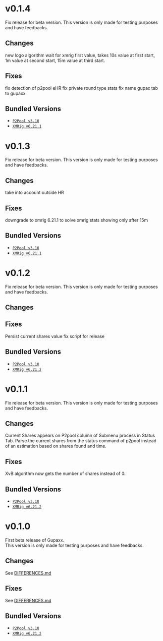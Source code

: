 # v0.1.4
Fix release for beta version.
This version is only made for testing purposes and have feedbacks.

## Changes
new logo
algorithm wait for xmrig first value, takes 10s value at first start, 1m value at second start, 15m value at third start.

## Fixes
fix detection of p2pool eHR
fix private round type stats
fix name gupax tab to gupaxx

## Bundled Versions
* [`P2Pool v3.10`](https://github.com/SChernykh/p2pool/releases/tag/v3.10)
* [`XMRig v6.21.1`](https://github.com/xmrig/xmrig/releases/tag/v6.21.1)

# v0.1.3
Fix release for beta version.
This version is only made for testing purposes and have feedbacks.

## Changes
take into account outside HR

## Fixes
downgrade to xmrig 6.21.1 to solve xmrig stats showing only after 15m

## Bundled Versions
* [`P2Pool v3.10`](https://github.com/SChernykh/p2pool/releases/tag/v3.10)
* [`XMRig v6.21.1`](https://github.com/xmrig/xmrig/releases/tag/v6.21.1)

# v0.1.2
Fix release for beta version.
This version is only made for testing purposes and have feedbacks.

## Changes

## Fixes
Persist current shares value
fix script for release

## Bundled Versions
* [`P2Pool v3.10`](https://github.com/SChernykh/p2pool/releases/tag/v3.10)
* [`XMRig v6.21.2`](https://github.com/xmrig/xmrig/releases/tag/v6.21.2)


# v0.1.1
Fix release for beta version.
This version is only made for testing purposes and have feedbacks.

## Changes
Current Shares appears on P2pool column of Submenu process in Status Tab.
Parse the current shares from the status command of p2pool instead of an estimation based on shares found and time.

## Fixes
XvB algorithm now gets the number of shares instead of 0.

## Bundled Versions
* [`P2Pool v3.10`](https://github.com/SChernykh/p2pool/releases/tag/v3.10)
* [`XMRig v6.21.2`](https://github.com/xmrig/xmrig/releases/tag/v6.21.2)


# v0.1.0
First beta release of Gupaxx.  
This version is only made for testing purposes and have feedbacks.

## Changes
See [DIFFERENCES.md](DIFFERENCES.md)

## Fixes
See [DIFFERENCES.md](DIFFERENCES.md)

## Bundled Versions
* [`P2Pool v3.10`](https://github.com/SChernykh/p2pool/releases/tag/v3.10)
* [`XMRig v6.21.2`](https://github.com/xmrig/xmrig/releases/tag/v6.21.2)
